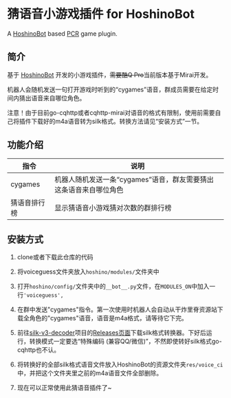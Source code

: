 # 猜语音小游戏插件 for HoshinoBot

A [HoshinoBot](https://github.com/Ice-Cirno/HoshinoBot) based [PCR](http://priconne-redive.jp/) game plugin.


## 简介

基于 [HoshinoBot](https://github.com/Ice-Cirno/HoshinoBot) 开发的小游戏插件，~~需要酷Q Pro~~当前版本基于Mirai开发。

机器人会随机发送一句打开游戏时听到的“cygames”语音，群成员需要在给定时间内猜出语音来自哪位角色。

注意！由于目前go-cqhttp或者cqhttp-mirai对语音的格式有限制，使用前需要自己将插件下载好的m4a语音转为silk格式。转换方法请见“安装方式”一节。


## 功能介绍

|指令|说明|
|-----|-----|
|cygames|机器人随机发送一条“cygames”语音，群友需要猜出这条语音来自哪位角色|
|猜语音排行榜|显示猜语音小游戏猜对次数的群排行榜|



## 安装方式

1. clone或者下载此仓库的代码

2. 将voiceguess文件夹放入`hoshino/modules/`文件夹中

3. 打开`hoshino/config/`文件夹中的`__bot__.py`文件，在`MODULES_ON`中加入一行`'voiceguess',`

4. 在群中发送"cygames"指令。第一次使用时机器人会自动从干炸里脊资源站下载全角色的"cygames"语音，语音是m4a格式，请等待它下完。

5. 前往[silk-v3-decoder](https://github.com/kn007/silk-v3-decoder)项目的[Releases页面](https://github.com/kn007/silk-v3-decoder/releases)下载silk格式转换器。下好后运行，转换模式一定要选“特殊编码 (兼容QQ/微信)”，不然即使转好silk格式go-cqhttp也不认。

6. 将转换好的全部silk格式语音文件放入HoshinoBot的资源文件夹`res/voice_ci`中，并把这个文件夹里之前的m4a语音文件全部删除。

7. 现在可以正常使用此猜语音插件了~ 
